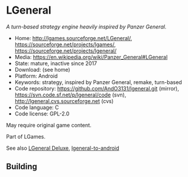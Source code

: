 # LGeneral

_A turn-based strategy engine heavily inspired by Panzer General._

- Home: http://lgames.sourceforge.net/LGeneral/, https://sourceforge.net/projects/lgames/, https://sourceforge.net/projects/lgeneral/
- Media: https://en.wikipedia.org/wiki/Panzer_General#LGeneral
- State: mature, inactive since 2017
- Download: (see home)
- Platform: Android
- Keywords: strategy, inspired by Panzer General, remake, turn-based
- Code repository: https://github.com/AndO3131/lgeneral.git (mirror), https://svn.code.sf.net/p/lgeneral/code (svn), http://lgeneral.cvs.sourceforge.net (cvs)
- Code language: C
- Code license: GPL-2.0

May require original game content.

Part of LGames.

See also [LGeneral Deluxe](https://github.com/AndO3131/LGeneral-Deluxe), [lgeneral-to-android](https://code.google.com/archive/p/lgeneral-to-android/)

## Building

